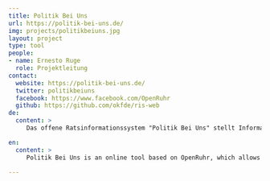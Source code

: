 ```yaml
---
title: Politik Bei Uns
url: https://politik-bei-uns.de/
img: projects/politikbeiuns.jpg
layout: project
type: tool
people:
- name: Ernesto Ruge
  role: Projektleitung
contact:
  website: https://politik-bei-uns.de/
  twitter: politikbeiuns
  facebook: https://www.facebook.com/OpenRuhr
  github: https://github.com/okfde/ris-web
de:
  content: >
     Das offene Ratsinformationssystem "Politik Bei Uns" stellt Informationen und Vorgänge aus Rat und Verwaltung nutzerfreundlich dar, damit Bürgerinnen und Bürger politische Entscheidungen nachvollziehen können und so frühzeitig mitbestimmen können. Es greift aktuelle Entwicklungen auf (mobiles Web, Big Data, offene Schnittstellen, OpenData, eGoverment, OpenSource, Datenjournalismus und hyperlokale / personifizierte Informationssysteme). Es stellt als eine Art Datenmarktplatz Rats- und Verwaltungsdaten Drittentwicklern zur Verfügung, so dass sie ohne großen Aufwand weitere Applikationen bauen können. Neben der Politik, der Zivilgesellschaft und den Journalisten profitiert auch die Wissenschaft von strukturierten und somit analysierbaren Daten.

en:
  content: >
     Politik Bei Uns is an online tool based on OpenRuhr, which allows citizens from all over Germany to easily and transparently access local politcs data to better understand political decision-making in their surrounding. The tool aims to facilitate political participation and engagement by drawing on current technologies (Mobile Web, Big Data, Open Access, Open Data, eGovernment, Open Source, Data Journalism, and hyperlocal / personified information systems). As a data market place it offers third party developers administration data to build new applications. Politicians, civil society members, journalists, and also scientists can profit from this structured and analytic data.
     
---
```



